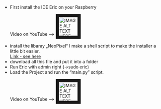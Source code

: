 <UL>
<LI>First install the IDE Eric on your Raspberry

  Video on YouTube --> <a href="https://youtu.be/s81_WnM1oJA" target="_blank">
  <img src="https://user-images.githubusercontent.com/36192933/50377674-d0e70800-0621-11e9-9848-b41b02b2e1ac.png" alt="IMAGE ALT TEXT HERE" width="60" border="10" />
  </a>
  </br>
	
<LI>install the libaray „NeoPixel“ I make a shell script to make the installer a little bit easier.
<a href="https://github.com/Pi4IoT/WS2812-LED-Strips" target="_blank">
</br>Link - see here</a>
</br>

<LI>download all this file and put it into a folder
<LI>Run Eric with admin right (->sudo eric)
<LI>Load the Project and run the “main.py” script.

  Video on YouTube --> <a href="https://youtu.be/Ug0ZfgqA9So" target="_blank">
  <img src="https://user-images.githubusercontent.com/36192933/50377674-d0e70800-0621-11e9-9848-b41b02b2e1ac.png" alt="IMAGE ALT TEXT HERE" width="60" border="10" />
  </a>
  </br>
</UL>
